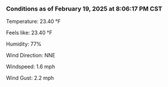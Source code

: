 ### Conditions as of February 19, 2025 at 8:06:17 PM CST 

Temperature: 23.40 &deg;F

Feels like: 23.40 &deg;F

Humidity: 77%

Wind Direction: NNE

Windspeed: 1.6 mph

Wind Gust: 2.2 mph

